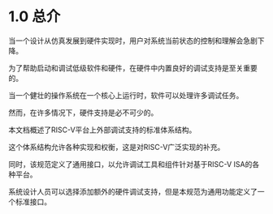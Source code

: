 # 1.0 总介
当一个设计从仿真发展到硬件实现时，用户对系统当前状态的控制和理解会急剧下降。

为了帮助启动和调试低级软件和硬件，在硬件中内置良好的调试支持是至关重要的。

当一个健壮的操作系统在一个核心上运行时，软件可以处理许多调试任务。

然而，在许多情况下，硬件支持是必不可少的。

本文档概述了RISC-V平台上外部调试支持的标准体系结构。

这个体系结构允许各种实现和权衡，这是对RISC-V广泛实现的补充。

同时，该规范定义了通用接口，以允许调试工具和组件针对基于RISC-V ISA的各种平台。

系统设计人员可以选择添加额外的硬件调试支持，但是本规范为通用功能定义了一个标准接口。
